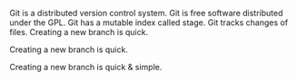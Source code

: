 Git is a distributed version control system.
Git is free software distributed under the GPL.
Git has a mutable index called stage.
Git tracks changes of files.
Creating a new branch is quick.

Creating a new branch is quick.


Creating a new branch is quick & simple.
